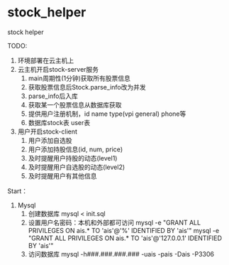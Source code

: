 # stock_helper
stock helper

TODO:
1. 环境部署在云主机上
2. 云主机开启stock-server服务
	1. main周期性(1分钟)获取所有股票信息
	2. 获取股票信息后Stock.parse_info改为并发
	3. parse_info后入库
	4. 获取某一个股票信息从数据库获取
	5. 提供用户注册机制，id name type(vpi general) phone等
	6. 数据库stock表 user表
3. 用户开启stock-client
	1. 用户添加自选股
	2. 用户添加持股信息(id, num, price)
	3. 及时提醒用户持股的动态(level1)
	4. 及时提醒用户自选股的动态(level2)
	5. 及时提醒用户有其他信息
	
	
Start：
1. Mysql
	1. 创建数据库
		mysql  < init.sql
	2. 设置用户名密码：本机和外部都可访问
		mysql -e "GRANT ALL PRIVILEGES ON ais.* TO 'ais'@'%' IDENTIFIED BY 'ais'"
		mysql -e "GRANT ALL PRIVILEGES ON ais.* TO 'ais'@'127.0.0.1' IDENTIFIED BY 'ais'"
	3. 访问数据库
		mysql -h###.###.###.### -uais -pais -Dais -P3306